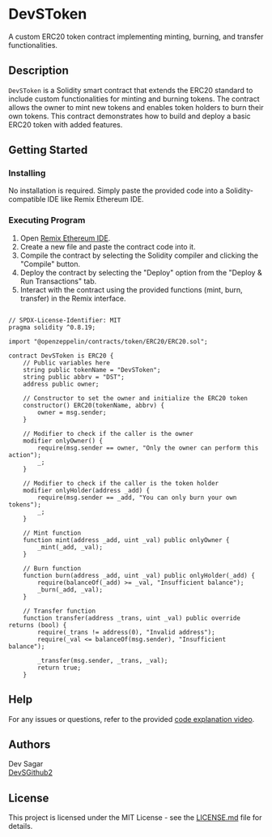 # DevSToken

A custom ERC20 token contract implementing minting, burning, and transfer functionalities.

## Description

`DevSToken` is a Solidity smart contract that extends the ERC20 standard to include custom functionalities for minting and burning tokens. The contract allows the owner to mint new tokens and enables token holders to burn their own tokens. This contract demonstrates how to build and deploy a basic ERC20 token with added features.

## Getting Started

### Installing

No installation is required. Simply paste the provided code into a Solidity-compatible IDE like Remix Ethereum IDE.

### Executing Program

1. Open [Remix Ethereum IDE](https://remix.ethereum.org/).
2. Create a new file and paste the contract code into it.
3. Compile the contract by selecting the Solidity compiler and clicking the "Compile" button.
4. Deploy the contract by selecting the "Deploy" option from the "Deploy & Run Transactions" tab.
5. Interact with the contract using the provided functions (mint, burn, transfer) in the Remix interface.

```solidity

// SPDX-License-Identifier: MIT
pragma solidity ^0.8.19;

import "@openzeppelin/contracts/token/ERC20/ERC20.sol";

contract DevSToken is ERC20 {
    // Public variables here
    string public tokenName = "DevSToken";
    string public abbrv = "DST";
    address public owner;

    // Constructor to set the owner and initialize the ERC20 token
    constructor() ERC20(tokenName, abbrv) {
        owner = msg.sender;
    }

    // Modifier to check if the caller is the owner
    modifier onlyOwner() {
        require(msg.sender == owner, "Only the owner can perform this action");
        _;
    }

    // Modifier to check if the caller is the token holder
    modifier onlyHolder(address _add) {
        require(msg.sender == _add, "You can only burn your own tokens");
        _;
    }

    // Mint function
    function mint(address _add, uint _val) public onlyOwner {
        _mint(_add, _val);
    }

    // Burn function
    function burn(address _add, uint _val) public onlyHolder(_add) {
        require(balanceOf(_add) >= _val, "Insufficient balance");
        _burn(_add, _val);
    }

    // Transfer function
    function transfer(address _trans, uint _val) public override returns (bool) {
        require(_trans != address(0), "Invalid address");
        require(_val <= balanceOf(msg.sender), "Insufficient balance");
        
        _transfer(msg.sender, _trans, _val);
        return true;
    }
```

## Help

For any issues or questions, refer to the provided [code explanation video](https://www.loom.com/share/af2b1e61f1d742b196643d06ff62263e?sid=d816f83c-f7ac-4640-aa9c-84997b4068a6).

## Authors

Dev Sagar  
[DevSGithub2](https://github.com/DevSGitub2)

## License

This project is licensed under the MIT License - see the [LICENSE.md]([LICENSE.md](https://github.com/DevSGitub2/ETH-AVAX-Module-3/blob/main/LICENSE)) file for details.










